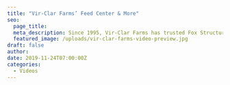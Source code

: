 ```yaml
---
title: "Vir-Clar Farms’ Feed Center & More"
seo:
  page_title:
  meta_description: Since 1995, Vir-Clar Farms has trusted Fox Structures to help build their thriving, family owned dairy in Fond du Lac. As Vir-Clar has grown, they’ve turned to Fox Structures for a steel frame freestall barn, heifer barn and other buildings.
  featured_image: /uploads/vir-clar-farms-video-preview.jpg
draft: false
author:
date: 2019-11-24T07:00:00Z
categories:
  - Videos
---
```


<script src="https://fast.wistia.com/embed/medias/jfgssp36gj.jsonp" async></script><script src="https://fast.wistia.com/assets/external/E-v1.js" async></script><div class="wistia_responsive_padding" style="padding:56.25% 0 0 0;position:relative;"><div class="wistia_responsive_wrapper" style="height:100%;left:0;position:absolute;top:0;width:100%;"><div class="wistia_embed wistia_async_jfgssp36gj videoFoam=true" style="height:100%;position:relative;width:100%"><div class="wistia_swatch" style="height:100%;left:0;opacity:0;overflow:hidden;position:absolute;top:0;transition:opacity 200ms;width:100%;"><img src="https://fast.wistia.com/embed/medias/jfgssp36gj/swatch" style="filter:blur(5px);height:100%;object-fit:contain;width:100%;" alt="" aria-hidden="true" onload="this.parentNode.style.opacity=1;" /></div></div></div></div>